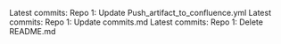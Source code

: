 
Latest commits:
Repo 1: Update Push_artifact_to_confluence.yml
Latest commits:
Repo 1: Update commits.md
Latest commits:
Repo 1: Delete README.md
